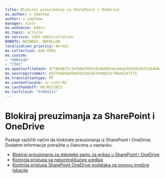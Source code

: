 ```yaml
---
title: Blokiraj preuzimanja za SharePoint i OneDrive
ms.author: v-jmathew
author: v-jmathew
manager: scotv
ms.audience: Admin
ms.topic: article
ms.service: o365-administration
ROBOTS: NOINDEX, NOFOLLOW
localization_priority: Normal
ms.collection: Adm_O365
ms.custom:
- "9004146"
- "7241"
ms.openlocfilehash: 87f0b48f5c3ef68af5053414b893adc66ad35d28e163154db8c3f2b3a52cf4a7
ms.sourcegitcommit: b5f7da89a650d2915dc652449623c78be6247175
ms.translationtype: MT
ms.contentlocale: sr-Latn-RS
ms.lasthandoff: 08/05/2021
ms.locfileid: "53969111"
---
```

# <a name="block-downloads-for-sharepoint-and-onedrive"></a>Blokiraj preuzimanja za SharePoint i OneDrive

Postoje različiti načini da blokirate preuzimanja iz SharePoint i OneDrive. Dodatne informacije potražite u člancima u nastavku.

- [Blokiraj preuzimanja za datoteke samo za prikaz u SharePoint i OneDrive](https://support.microsoft.com/office/block-downloads-for-view-only-files-in-sharepoint-and-onedrive-6051184b-62ac-4149-b874-13dcd40ef91e)
- [Kontrola pristupa sa nekontrolišućeg uređaja](https://docs.microsoft.com/sharepoint/control-access-from-unmanaged-devices)
- [Kontrola pristupa SharePoint OneDrive podataka na osnovu mrežne lokacije](https://docs.microsoft.com/sharepoint/control-access-based-on-network-location)
